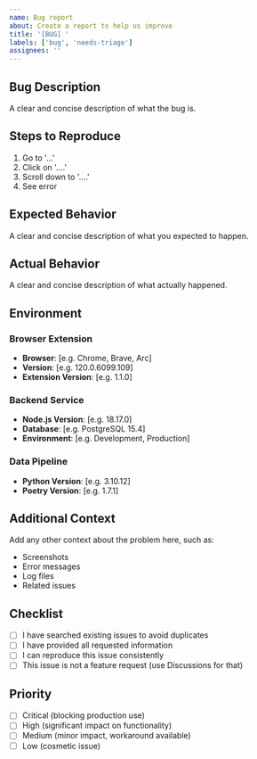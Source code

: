 ```yaml
---
name: Bug report
about: Create a report to help us improve
title: '[BUG] '
labels: ['bug', 'needs-triage']
assignees: ''
---
```


## Bug Description

A clear and concise description of what the bug is.

## Steps to Reproduce

1. Go to '...'
2. Click on '....'
3. Scroll down to '....'
4. See error

## Expected Behavior

A clear and concise description of what you expected to happen.

## Actual Behavior

A clear and concise description of what actually happened.

## Environment

### Browser Extension

- **Browser**: [e.g. Chrome, Brave, Arc]
- **Version**: [e.g. 120.0.6099.109]
- **Extension Version**: [e.g. 1.1.0]

### Backend Service

- **Node.js Version**: [e.g. 18.17.0]
- **Database**: [e.g. PostgreSQL 15.4]
- **Environment**: [e.g. Development, Production]

### Data Pipeline

- **Python Version**: [e.g. 3.10.12]
- **Poetry Version**: [e.g. 1.7.1]

## Additional Context

Add any other context about the problem here, such as:

- Screenshots
- Error messages
- Log files
- Related issues

## Checklist

- [ ] I have searched existing issues to avoid duplicates
- [ ] I have provided all requested information
- [ ] I can reproduce this issue consistently
- [ ] This issue is not a feature request (use Discussions for that)

## Priority

- [ ] Critical (blocking production use)
- [ ] High (significant impact on functionality)
- [ ] Medium (minor impact, workaround available)
- [ ] Low (cosmetic issue)
